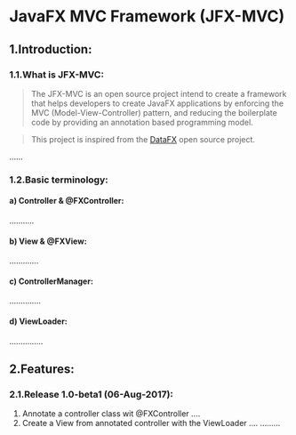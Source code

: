 # JavaFX MVC Framework (JFX-MVC)
## 1.Introduction:
### 1.1.What is JFX-MVC:
> The JFX-MVC is an open source project intend to create a framework that helps developers to create JavaFX applications 
by enforcing the MVC (Model-View-Controller) pattern, and reducing the boilerplate code by providing an annotation based 
programming model.

>This project is inspired from the [DataFX](https://github.com/guigarage/DataFX) open source project. 

......

### 1.2.Basic terminology:
#### a) Controller & @FXController:
...........
#### b) View & @FXView:
.............
#### c) ControllerManager:
..............
#### d) ViewLoader:
...............
 
 ## 2.Features:
 ### 2.1.Release 1.0-beta1 (06-Aug-2017):
  1) Annotate a controller class wit @FXController ....
  2) Create a View from annotated controller with the ViewLoader .... 
.........

  
